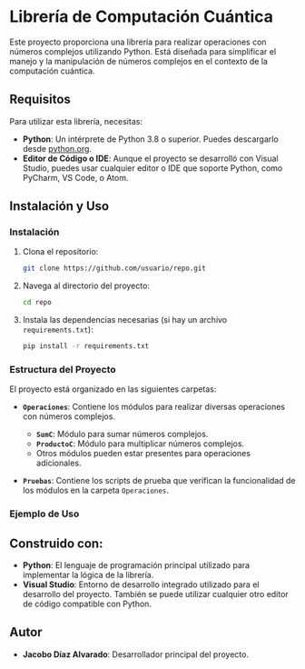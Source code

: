# Librería de Computación Cuántica

Este proyecto proporciona una librería para realizar operaciones con números complejos utilizando Python. Está diseñada para simplificar el manejo y la manipulación de números complejos en el contexto de la computación cuántica.

## Requisitos

Para utilizar esta librería, necesitas:

- **Python**: Un intérprete de Python 3.8 o superior. Puedes descargarlo desde [python.org](https://www.python.org/).
- **Editor de Código o IDE**: Aunque el proyecto se desarrolló con Visual Studio, puedes usar cualquier editor o IDE que soporte Python, como PyCharm, VS Code, o Atom.



## Instalación y Uso

### Instalación

1. Clona el repositorio:
    ```bash
    git clone https://github.com/usuario/repo.git
    ```

2. Navega al directorio del proyecto:
    ```bash
    cd repo
    ```

3. Instala las dependencias necesarias (si hay un archivo `requirements.txt`):
    ```bash
    pip install -r requirements.txt
    ```

### Estructura del Proyecto

El proyecto está organizado en las siguientes carpetas:

- **`Operaciones`**: Contiene los módulos para realizar diversas operaciones con números complejos.
  - **`SumC`**: Módulo para sumar números complejos.
  - **`ProductoC`**: Módulo para multiplicar números complejos.
  - Otros módulos pueden estar presentes para operaciones adicionales.

- **`Pruebas`**: Contiene los scripts de prueba que verifican la funcionalidad de los módulos en la carpeta `Operaciones`.

### Ejemplo de Uso





## Construido con:

- **Python**: El lenguaje de programación principal utilizado para implementar la lógica de la librería.
- **Visual Studio**: Entorno de desarrollo integrado utilizado para el desarrollo del proyecto. También se puede utilizar cualquier otro editor de código compatible con Python.

## Autor

- **Jacobo Díaz Alvarado**: Desarrollador principal del proyecto.

